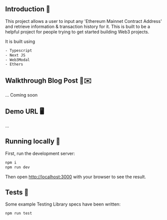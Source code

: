 ## Introduction 🚀

This project allows a user to input any 'Ethereum Mainnet Contract Address' and retrieve information & transaction history for it.
This is built to be a helpful project for people trying to get started building Web3 projects.

It is built using

```bash
- Typescript
- Next JS
- Web3Modal
- Ethers
```

## Walkthrough Blog Post 🤖✉️

... Coming soon

## Demo URL 🖥️

...

## Running locally 🚀

First, run the development server:

```bash
npm i
npm run dev
```

Then open [http://localhost:3000](http://localhost:3000) with your browser to see the result.

## Tests 🧪

Some example Testing Library specs have been written:

```bash
npm run test
```
